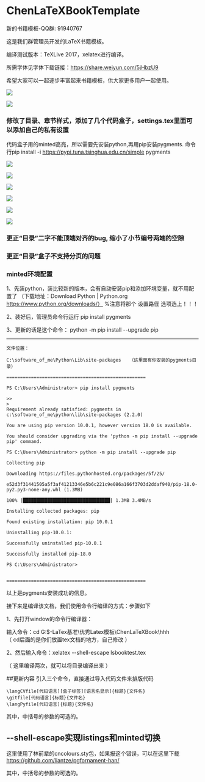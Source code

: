 # ChenLaTeXBookTemplate
新的书籍模板-QQ群: 91940767

这是我们群管理员开发的LaTeX书籍模板。

编译测试版本：TeXLive 2017，xelatex进行编译。

所需字体见字体下载链接：https://share.weiyun.com/5jHbzU9

希望大家可以一起逐步丰富起来书籍模板，供大家更多用户一起使用。

![](./screenshot/tjbooktest-1.png)

![](./screenshot/tjbooktest-2.png)

### 修改了目录、章节样式，添加了几个代码盒子，settings.tex里面可以添加自己的私有设置

代码盒子用的minted高亮，所以需要先安装python,再用pip安装pygments.
命令行pip install -i https://pypi.tuna.tsinghua.edu.cn/simple pygments

![](./screenshot/Snipaste_2018-08-11_23-38-53.png)

![](./screenshot/Snipaste_2018-08-11_23-39-19.png)

![](./screenshot/Snipaste_2018-08-11_23-39-37.png)

![](./screenshot/Snipaste_2018-08-11_23-39-55.png)

![](./screenshot/Snipaste_2018-08-11_23-40-12.png)

![](./screenshot/Snipaste_2018-08-11_23-40-42.png)

### 更正“目录”二字不能顶端对齐的bug, 缩小了小节编号两端的空隙
### 更正“目录”盒子不支持分页的问题
### minted环境配置
1、先装python，装比较新的版本，会有自动安装pip和添加环境变量，就不用配置了
     （下载地址：Download Python | Python.org 
                        https://www.python.org/downloads/）
     %注意将那个  设置路径  选项选上！！！

2、装好后，管理员命令行运行 pip install pygments

3、更新的话是这个命令： python -m pip install --upgrade pip

---------------------------------------------------------------------------------------

    文件位置：
    
    C:\software_of_me\Python\Lib\site-packages   （这里面有你安装的pygments目录）
    
    ===================================================
    
    PS C:\Users\Administrator> pip install pygments
    
    >>
    >
    Requirement already satisfied: pygments in c:\software_of_me\python\lib\site-packages (2.2.0)
    
    You are using pip version 10.0.1, however version 18.0 is available.
    
    You should consider upgrading via the 'python -m pip install --upgrade pip' command.
    
    PS C:\Users\Administrator> python -m pip install --upgrade pip
    
    Collecting pip
    
    Downloading https://files.pythonhosted.org/packages/5f/25/
    
    e52d3f31441505a5f3af41213346e5b6c221c9e086a166f3703d2ddaf940/pip-18.0-py2.py3-none-any.whl (1.3MB)
    
    100% |████████████████████████████████| 1.3MB 3.4MB/s
    
    Installing collected packages: pip
    
    Found existing installation: pip 10.0.1
    
    Uninstalling pip-10.0.1:
    
    Successfully uninstalled pip-10.0.1
    
    Successfully installed pip-18.0
    
    PS C:\Users\Administrator>
    
    
    ===================================================

以上是pygments安装成功的信息。

接下来是编译该文档，我们使用命令行编译的方式：步骤如下

1、先打开window的命令行编译器：

输入命令：cd G:\$-LaTex基准\优秀Latex模板\ChenLaTeXBook\hhh   
（ cd后面的是你们放置tex文档的地方，自己修改 ）

2、然后输入命令：xelatex --shell-escape lsbooktest.tex

（ 这里编译两次，就可以将目录编译出来 ）

##更新内容
引入三个命令，直接通过导入代码文件来排版代码

    \langCVfile[代码语言][盒子标签][语言名显示]{标题}{文件名}
    \gitfile[代码语言]{标题}{文件名}
    \langPyfile[代码语言]{标题}{文件名}


其中，中括号的参数的可选的。

## --shell-escape实现listings和minted切换
这里使用了林前辈的cncolours.sty包，如果报这个错误，可以在这里下载
https://github.com/liantze/pgfornament-han/

其中，中括号的参数的可选的。

